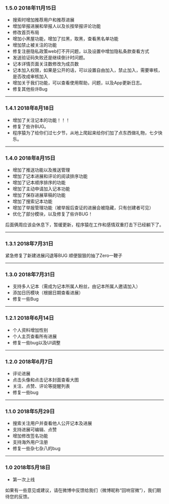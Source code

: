 ### 1.5.0 2018年11月15日
* 搜索时增加推荐用户和推荐进展
* 增加举报进展和举报人以及长按举报评论功能
* 修改首页布局
* 增加小黑屋功能，增加了拉黑，取黑，查看黑名单功能
* 增加禁止被关注的功能
* 修复注册隐私政策web打不开问题，以及设置中增加隐私条款查看方式
* 发送验证码失败还是继续倒计时问题。
* 记本详情页面关注数修改为成员数
* 记本加入权限，如果是公开的话，可以设置自由加入，禁止加入，需要审核，是否改成审核加入
* 增加关于我们功能，可以查看使用帮助，问题，以及App更新日志。
* 修复其他些许Bug

---


### 1.4.1 2018年8月18日
* 增加了关注记本的功能！！！
* 修复了些许BUG。
* 程序猿为了给你们过七夕节，从地上爬起来给你们加了点东西做礼物，七夕快乐。

---

### 1.4.0 2018年8月15日
* 增加了推送功能以及推送管理
* 增加了记本进展和评论的阅读排序功能
* 增加了记本顺序排序的功能
* 增加了主动申请加入记本功能
* 增加了保存进展草稿的功能
* 增加了搜索记本功能
* 增加了举报管理功能（被举报后查证的进展会被隐藏，只有创建者可见）
* 优化了部分模块，以及修复了些许BUG！

后面俩周应该会休息下，暂缓更新，程序猿在工作和感情双重打击下已经躺下了。

---

### 1.3.1 2018年7月31日
紧急修复了新建进展闪退等BUG
顺便狠狠的抽了Zero一鞭子

---

### 1.3.0 2018年7月31日
* 支持多人记本（需成为记本所属人粉丝，由记本所属人邀请加入）
* 添加日历模块（根据日期查看进展）
* 修复一些Bug

---

### 1.2.1 2018年6月14日
* 个人资料增加性别
* 个人主页查看所有进展
* 修复一些bug以及UI调整

---

### 1.2.0 2018年6月7日
* 评论进展
* 点击头像和点击记本封面查看大图
* 关注、点赞、评论等提醒列表
* 修复一些bug

---

### 1.1.0 2018年5月29日
* 搜索关注用户并查看他人公开记本及进展
* 支持进展可编辑、点赞
* 增加修改签名功能
* 支持海外用户注册
* 修复一些杂七杂八的bug

---


### 1.0 2018年5月18日
* 第一次上线

如果有一些意见或建议，请在微博中反馈给我们（微博昵称“回响官微”），我们期待您的反馈。


